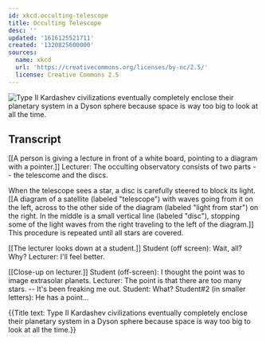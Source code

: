 ```yaml
---
id: xkcd.occulting-telescope
title: Occulting Telescope
desc: ''
updated: '1616125521711'
created: '1320825600000'
sources:
  name: xkcd
  url: 'https://creativecommons.org/licenses/by-nc/2.5/'
  license: Creative Commons 2.5
---
```

![Type II Kardashev civilizations eventually completely enclose their planetary system in a Dyson sphere because space is way too big to look at all the time.](https://imgs.xkcd.com/comics/occulting_telescope.png)

## Transcript
[[A person is giving a lecture in front of a white board, pointing to a diagram with a pointer.]]
Lecturer: The occulting observatory consists of two parts -- the telescome and the discs.

When the telescope sees a star, a disc is carefully steered to block its light.
[[A diagram of a satellite (labeled "telescope") with waves going from it on the left, across to the other side of the diagram (labeled "light from star") on the right. In the middle is a small vertical line (labeled "disc"), stopping some of the light waves from the right traveling to the left of the diagram.]] 
This procedure is repeated until all stars are covered.

[[The lecturer looks down at a student.]]
Student (off screen): Wait, 
all?
 Why?
Lecturer: I'll feel better.

[[Close-up on lecturer.]]
Student (off-screen): I thought the point was to image extrasolar planets.
Lecturer: The point is that there are 
too many stars.
 -- It's been freaking me out.
Student: What?
Student#2 (in smaller letters): He has a point...

{{Title text: Type II Kardashev civilizations eventually completely enclose their planetary system in a Dyson sphere because space is way too big to look at all the time.}}
